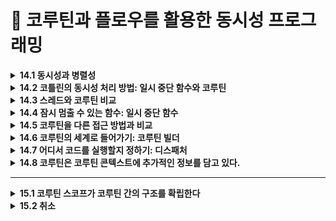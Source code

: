 # 📌 코루틴과 플로우를 활용한 동시성 프로그래밍

<details>
<summary><strong>14.1 동시성과 병렬성</strong></summary>
  
- 동시성은 여러 작업을 동시에 실행하는 것
- 하지만 모든 작업을 물리적으로 함계 실행할 필요는 없음
- 코드의 여러 부분을 돌아가면서  실행하는 것도 동시성 시스템
- CPU 코어가 하나뿐인 시스템에서 실행되는 애플리케이션까지도 동시성을 사용할 수 있다는 듯
- 이런 경우 여러 동시성 태스크를 계속 전환해 가면서 동시성을 달성

- 병렬성은 여러 작업을 여러 CPU 코어에서 물리적으로 동시에 실행하는 것을 말함
- 병렬 계산은 현대적 멀티코어 하드웨어를 효과적으로 사용할 수 있고, 그 효율을 더 높이는 경우도 많음
</details>

<details>
<summary><strong>14.2 코틀린의 동시성 처리 방법: 일시 중단 함수와 코루틴 </strong></summary>
  
- 코루틴은 코틀린의 강력한 특징으로 비동기적으로 실행되는 넌블로킹 동시성 코드를 우아하게 작성할 수있게 해줌
- 스레드와 같은 전통적 방법과 비교하면 코루틴이 훨씬 가볍게 작동
- 구조화된 동시성을 통해 코루틴은 동시성 작업과 그 생명주기를 관리할 수 있는 기능도 제공
</details>

<details>
<summary><strong>14.3 스레드와 코루틴 비교</strong></summary>
  
### **스레드(Thread)**

- 운영체제(OS) 단위의 동시성 실행 단위
- 각 스레드는 자체 스택 메모리를 사용
- 스레드는 생성 비용이 높음 (수 ms~수십 ms)
- 수천 개 이상의 스레드 생성은 메모리, 스케줄링 비용 측면에서 한계가 있음

### **코루틴(Coroutine)**

- 언어 단위의 동시성 실행 단위 (Kotlin 언어 레벨에서 제공)
- 스레드보다 가볍고 효율적
    - 단일 스레드 위에서 수만 개의 코루틴 동시 실행 가능
    - 코루틴은 **스레드 풀** 또는 메인 스레드 위에서 동작
- 컨텍스트 스위칭 비용이 낮음 (스레드와 달리 OS 개입이 거의 없음)
- suspend/resume로 상태 저장 및 재개 → 비동기 작업에 적합

| **항목** | **스레드(Thread)** | **코루틴(Coroutine)** |
| --- | --- | --- |
| 생성 비용 | 높음 | 낮음 |
| 실행 단위 | OS 단위 | 언어 단위 (Kotlin) |
| 개수 | 수천 개 한계 | 수만 개 가능 |
| 컨텍스트 전환 비용 | 높음 | 낮음 |
| 비동기 지원 | 직접 관리 (callback, Future 등) | 언어 차원 (suspend, launch) |

</details>


<details>
<summary><strong>14.4 잠시 멈출 수 있는 함수: 일시 중단 함수</strong></summary>

- 코틀린 코루틴이 스레드, 반응형 스트림, 콜백과 같은 다른 동시성 접근 방식과 다른 핵심 속성으로 상당수의 경우 코드 형태를 크게 변경할 필요가 없다는 점

## 14.4.1 일시 중단 함수를 사용한 코드는 순차적을 보인다

- 코루틴의 `일시 중단 함수(suspend 함수)`를 사용하면, 코드가 **비동기 작업임에도 마치 동기적이고 순차적인 코드처럼 보임**
- 콜백 기반의 코드(콜백 지옥)나 반응형 스트림 코드와 달리, 코루틴의 `suspend` 함수는 **중단과 재개**가 자연스럽게 처리되므로 코드의 가독성이 높아짐

```kotlin
// 콜백 기반
api.fetchData { result ->
    process(result) {
        updateUI(it)
    }
}
```

```kotlin
// 코루틴
val data = api.fetchData()
val processed = process(data)
updateUI(processed)
```

</details>


<details>
<summary><strong>14.5 코루틴을 다른 접근 방법과 비교 </strong></summary>

- 자바나 다른 프로그래밍 언어에서 동시성 코드를 작성하느 다른 접근 방식을 사용한 경험이 있다면 이들과 코루틴이 어떻게 다른지, 또 코루틴이 어떻게 더 나은지 확인하고 싶을 거임

```kotlin
// 콜백을 써서 여러 함수를 연속적으로 호출
fun fetchData(callback: (String) -> Unit) 
fun processData(data: String, callback: (String) -> Unit) 
fun displayResult(result: String) 

fun main() {
    fetchData { data ->
        processData(data) { processed ->
            displayResult(processed)
        }
    }
}
```

- 이런 예제는 콜백 지옥이라는 별명으로 널리 알려져 있음

```kotlin
// 퓨쳐를 사용해 여러 함수를 연속적을 호출 
fun fetchData(): CompletableFuture<String> 
fun processData(data: String): CompletableFuture<String> 
fun displayResult(result: String) 

fun main() {
    fetchData()
	    .thenCompose { data -> processData(data) }
	    .thenAccept { processed -> displayResult(processed) }
}
```

```kotlin
// 반응형 스트림을 사용해 같은 로직 구현하기 
fun fetchData(): Single<String> 
fun processData(data: String): Single<String> 
fun displayResult(result: String)

fun main() {
    fetchData()
	    .flatMap { data -> processData(data) }
	    .subscribe { processed ->
		    displayResult(processed)
      }
}
```

- 두 접근 방식 모두 인지적 부가 비용이 있고, 함수를 선언하거나 사용할 때 새로운연산자를 코드에 도입해야함
- 이와 비교해보면 코틀린. 코루틴을 사용하는 접근 방식에서는 함수에 `suspend` 변경자만 추가하면 됨
- 나머지 코드는 그대로 순차적인 모양을 유지하면서도 여전히 스레드를 블록시키는 단점을 피할 수. ㅣㅆ음

## 14.5.1 일시 중단 함수 호출

```kotlin

suspend fun fetchData(): String 
suspend fun processData(data: String): String 
fun displayResult(result: String) 

fun main() = runBlocking {
    val data = fetchData()
    val processed = processData(data)
    displayResult(processed)
}
```

- 일시 중단 함수는 실행을 일시 중단할 수 있기 때문에 일반 코드 아무 곳에서나 호출 할 수 없음
- 일시 중단 함수는 일시 중단할 수 있는 코드 블록 안에서만 호출할 수 있음
</details>


<details>
<summary><strong>14.6 코루틴의 세계로 들어가기: 코루틴 빌더</strong></summary>

- 코루틴에서 일시 중간 함수를(suspend)를 호출하는 것을 알아보자
- `runBlocking` : 블로킹 코드와 일시 중단 함수의 세계를 연결할 때 쓰임
- `launch` : 값을 반환하지 않는 새로운 코루틴을 시작할때 쓰임
- `async` : 비동기적으로 값을 계산할 때 쓰임

## 14.6.1 일반 코드에서 코루틴 세계로: runBlocking 함수

- `runBlocking`은 일반 코드(메인 함수, 테스트 코드)에서 코루틴을 실행할 때 사용
- 코루틴이 완료될 때까지 **현재 스레드를 블로킹(blocking)**
- 테스트나 간단한 예제 코드에서 코루틴을 호출할 때 유용

```kotlin
fun main() = runBlocking {
    // 코루틴 안에서 suspend 함수 호출 가능
    fetchData()
}
```

## 14.6.2 발사 후 망각 코루틴 생성: launch 함수

- `launch` 는 코루틴을 실행하고 **값을 반환하지 않음** (Job 객체 반환)
- 비동기 작업을 **“발사 후 잊어버리기”** 스타일로 처리
- 예: 화면 갱신, 로깅, 이벤트 처리 등에 적합

```kotlin
launch {
   fetchData()
}
```

## 14.6.3 대기 가능한 연산: async 빌더

- `async`는 코루틴을 실행하고 **`Deferred`** 객체를 반환
- **비동기 작업의 결과를 나중에 받아서 사용할 수 있음**
- `.await()`를 호출해 결과를 가져옴
- 
</details>

<details>
<summary><strong>14.7 어디서 코드를 실행할지 정하기: 디스패처 </strong></summary>
	
- 코루틴의 디스패처는 코루틴을 실행할 스레드를 결정함
- 본질적으로 코루틴은 특정 스레드에 고정되지 않음
- 코루틴은 한 스레드에서 실행을 일시중단하고 디스패처가 지시하는 대로 다른 스레드에서 실행을 재가할 수 있음

---

## 스레드 풀(`Thread pool`)이란?

- 스레드 집합을 관리하고, 집합에 속한 스레드를 웨에서 작업(우리의 경우 코루틴) 실행을 허용
- 작업이 실행될 때마다 새 스레드를 할당하는 대신, 스레드 풀은 일정한 수의 스레드를 유지하면서 내부 논리와 구현에 따라 들어오는 작업을 분배
- 스레드를 새로 생성해 할당하고 시작하는 작업은 비용이 많이 들기 때문

## 14.7.1 디스패처 선택

- 코루틴은 기본적으로 부모 코루틴에서 디스패처를 상속 받으므로 모든 코루틴에 대해 명시적으로 디스패처를 지정할 필요 없음
- 선택할 수 있는 디스패처들이 있음
    - 코루틴을 기본 환경에서 실행할때 (`Dispatchers.Default`)
    - UI 프레임워크와 함께 작업할 때 (`Dispatchers.Main`)
    - 스레드를 블로킹하는 API를 사용할때 (`Dispatchers.IO`)

- 다중 스레드를 사용하는 범용 디스패처:  `Dispatchers.Default`
    - CPU 연산 집중적인 작업 (예: 계산, 정렬, 데이터 처리 등)에 적합
    - 기본적으로 CPU 코어 수에 맞춰 스레드 풀 생성
    - 예시: 데이터 파싱, 복잡한 알고리즘 실행
    
    ```kotlin
    fun main() = runBlocking {
        launch(Dispatchers.Default) {
            println("Default Dispatcher: ${Thread.currentThread().name}")
            val sum = (1..1_000_000).sum()
            println("Sum: $sum")
        }
    }
    ```
    
- UI 스레드에서 실행: `Dispatchers.Main`
    - Android나 JavaFX/Swing에서 UI 업데이트나 사용자 인터랙션 처리
    - 화면 그리기, 뷰 변경, 사용자 입력 처리 등
    - 예시: 버튼 클릭 리스너에서 API 호출 후 UI 반영
    
    ```kotlin
    class MainActivity : AppCompatActivity() {
        override fun onCreate(savedInstanceState: Bundle?) {
            super.onCreate(savedInstanceState)
    
            CoroutineScope(Dispatchers.Main).launch {
                // UI 스레드에서 실행됨
                println("Main Dispatcher: ${Thread.currentThread().name}")
                // 예: 버튼 클릭 후 UI 갱신
            }
        }
    }
    ```
    
- 블로킹되는 IO 작업 처리: `Dispatchers.IO`
    - 파일, 네트워크, 디스크, 데이터베이스 등 입출력 작업
    - 블로킹 호출이 많은 작업에 적합
    - 많은 수의 스레드를 동적으로 생성하여 효율적으로 처리
    
    ```kotlin
    fun main() = runBlocking {
        launch(Dispatchers.IO) {
            println("IO Dispatcher: ${Thread.currentThread().name}")
            val content = readFile("example.txt")
            println("파일 내용:\n$content")
        }
    }
    
    suspend fun readFile(path: String): String {
        // 파일 읽기 (Blocking)
        return File(path).readText()
    }
    ```
    

| **Dispatcher** | **특징** | **예시** |
| --- | --- | --- |
| Dispatchers.Default | CPU 연산 집중 작업 | 리스트 합계, 데이터 분석 |
| Dispatchers.Main | UI 스레드 (Android) | 버튼 클릭, TextView 갱신 |
| Dispatchers.IO | 블로킹 I/O 작업 | 파일 읽기, 네트워크 |

## 14.7.2 코루틴 빌더에 디스패처에 전달

- 코루틴 빌더(`launch`, `async`, `runBlocking`)에 **디스패처를 직접 전달**하여 해당 코루틴이 어떤 스레드에서 실행될지 명확히 지정할 수 있음
- 이렇게 하면 특정 작업이 CPU 연산인지, UI 작업인지, I/O 작업인지에 따라 적절한 디스패처를 선택해 효율적으로 실행할 수 있음

## 14.7.3 withContext를 사용해 코루틴 안에서 디스패처 바꾸기

- 코루틴 안에서 다른 디스패처로 작업을 실행해야 할 때는 `withContext()`를 사용해야함
- `withContext()`는 **중단점(`suspend point`)을 제공**하며, 지정한 디스패처에서 실행한 후 결과를 반환함
- ex)
    - UI에서 네트워크 호출이 필요할 때, 메인(UI) 디스패처에서 코루틴이 실행 중이라면,
    - 네트워크 호출은 Dispatchers.IO에서 실행하도록 스위칭하고,
    - 결과를 받아서 UI 업데이트는 다시 Dispatchers.Main으로 돌아가면 됨

```kotlin
import kotlinx.coroutines.*

fun main() = runBlocking {
    launch(Dispatchers.Main) {
        val data = withContext(Dispatchers.IO) {
            fetchData()
        }
        updateUI(data)
    }
}

suspend fun fetchData(): String {
    delay(1000) // 네트워크 호출 시뮬레이션
    return "data from server"
}

fun updateUI(data: String) {
    println("UI 업데이트: $data")
}
```

- `fetchData()`는 I/O 디스패처에서 실행됨.
- `updateUI()`는 다시 메인(UI) 디스패처로 돌아옴.

## 14.7.4 코루틴과 디스패처는 스레드 안전성 문제에 대한 마법 같은 해결책이 아니다

- **코루틴과 디스패처**는 여러 스레드 간의 작업 분배를 쉽게 해주지만, **스레드 안전성 자체를 보장하지는 않음**
- 공유된 가변 상태(예: 변수, 컬렉션)에 접근할 때는 여전히 **적절한 동기화**가 필요함
- 예를 들어 `Dispatchers.Default`로 실행되는 여러 코루틴이 동시에 같은 변수에 접근하면 `Race Condition(경쟁 상태)`이 발생할 수 있다.
</details>


<details>
<summary><strong>14.8 코루틴은 코루틴 콘텍스트에 추가적인 정보를 담고 있다.</strong></summary>

- `코루틴 컨텍스트(CoroutineContext)`는 코루틴의 실행 환경을 정의하는 메타정보를 담고 있음
- 이 컨텍스트에는 디스패처뿐만 아니라 **`Job`, `CoroutineName`, 예외 처리자 등 추가 정보**도 들어감
    - `Dispatchers.IO` → 디스패처 지정
    - `Job` → 코루틴의 취소와 완료 상태 관리
    - `CoroutineName` → 디버깅용 이름 태깅
    - `CoroutineExceptionHandler` → 예외 처리기
</details>


<hr>
<details>
<summary><strong>15.1 코루틴 스코프가 코루틴 간의 구조를 확립한다</strong></summary>
	
- 구조화된 동시성을 통해 각 코루틴은 코루틴 스코프에 속하게 됨
- 코루틴 스코프는 코루틴 간의 부모-자식 관계를 확립하는데 도움을 줌
- `launch`, `asyn` 코루틴 빌더 함수들은 사실 `CoroutineScope` 인터페이스의 확장 함수
- 즉 다른 쿠로틴 빌더의 본문에서 `launch`, `asyn` 를 사용해 새로운 코루틴을 만들면 이 새로운 코루틴은 자동으로 해당 코루틴의 자식이 됨

```kotlin
fun main(): Unit = runBlocking {
    launch {
        delay(200)
        println("Task from runBlocking")
    }

    coroutineScope { // 새로운 코루틴 스코프 생성
        launch {
            delay(500)
            println("Task from nested launch")
        }

        delay(100)
        println("Task from coroutineScope")
    }

    println("Coroutine scope is over")
}

/* 예상출력
Task from coroutineScope  
Task from runBlocking  
Task from nested launch  
Coroutine scope is over
*/
```

- `runBlocking` 이 부모 스코프 역할
- `coroutineScope` 안에서 또 다른 코루틴 스코프 생성됨
- `coroutineScope` 내에서 `launch` 로 자식 코루틴 시작
- 모든 자식이 끝날 때까지 `coroutineScope`는 종료되지 않음

## 15.1.1 코루틴 스코프 생성: `coroutineScope`  함수

- `coroutineScope { ... }` 함수는 **새로운 코루틴 스코프**를 생성
- 이 스코프 내에서 시작된 코루틴은 **모두 자식 코루틴**이 됨
- 부모 코루틴은 **자식들이 전부 완료될 때까지 기다림**
- **`구조화된 동시성(structured concurrency)`** 을 구현하는 핵심 함수 중 하나

| 함수 이름 | coroutineScope |
| --- | --- |
| 반환 시점 | **모든 자식 코루틴이 끝난 후** |
| 차이점 | launch는 Job 반환, coroutineScope는 결과값 반환 |
| 예외 처리 | 자식 중 하나라도 예외가 나면 스코프 전체가 종료됨 |

```kotlin
fun main() = runBlocking {
    coroutineScope {
        launch {
            delay(1000)
            println("Child coroutine 1")
        }

        launch {
            delay(500)
            println("Child coroutine 2")
        }

        println("All children launched")
    }

    println("coroutineScope 끝남")
}

/* 결과 
All children launched  
Child coroutine 2  
Child coroutine 1  
coroutineScope 끝남
*/
```

- `coroutineScope`는 **모든 자식 *코루틴이 완료될 때까지 기다리는 구조화*된 코루틴 블록**

## 15.1.2 코루틴 스코프를 컴포넌트와 연관시키기: `CoroutineScope`

- `CoroutineScope`는 코루틴을 실행할 컨텍스트(Context) 를 담고 있는 인터페이스.
- 일반적으로 컴포넌트(예: ViewModel, Activity 등)에 코루틴을 묶어서, 컴포넌트가 사라질 때 코루틴도 같이 종료되도록 함

```kotlin
class MyComponent : CoroutineScope {
    private val job = Job()

    override val coroutineContext: CoroutineContext
        get() = Dispatchers.Main + job

    fun destroy() {
        job.cancel() // 컴포넌트 종료 시 모든 코루틴 취소
    }
}
```

- `job.cancel()` 호출 시, 이 `scope` 안에서 시작된 모든 코루틴이 취소됨.
- 이 구조를 쓰면 메모리 누수나 유령 코루틴`(leaking coroutine)` 을 막을 수 있음

---

- `Android ViewModel`에는 이미 `viewModelScope`가 있음.
- 이 `scope`에 코루틴을 연결하면 `ViewModel`이 사라질 때 자동 취소됨.

| 목적 | 컴포넌트와 코루틴의 수명 일치 |
| --- | --- |
| 구현 방식 | 클래스에 CoroutineScope 구현 + Job 보관 |
| 장점 | 자원 누수 방지, 안전한 구조화된 동시성 |
| Android 예시 | viewModelScope, lifecycleScope 사용 |

### **CoroutineScope vs coroutineScope 차이**

| **항목** | CoroutineScope **(인터페이스)** | coroutineScope **(함수)** |
| --- | --- | --- |
| 정체 | **인터페이스** | **suspend 함수** |
| 목적 | 클래스에 코루틴 실행 환경을 부여 | 코루틴 안에서 **자식 코루틴을 안전하게 실행** |
| 주 용도 | ViewModel, Activity 등에서 **코루틴 생명주기 관리** | 특정 suspend 블록 안에서 **코루틴을 구조화** |
| 컨텍스트 | coroutineContext 프로퍼티로 제공 | 부모 컨텍스트를 자동 상속 |
| 종료 처리 | Job.cancel() 로 **전체 코루틴 종료** | 블록 내 자식이 끝날 때까지 **자동으로 대기** |
| 예 | viewModelScope, lifecycleScope | coroutineScope { launch { ... } } |
- **`*CoroutineScope`**는 **스코프를 담는 그릇***
- **`*coroutineScope`**는 **일시적으로 안전한 구조를 만들어주는** `suspend 블록`*

## 15.1.3 GlobalScope의 위험성

- GlobalScope는 전역 스코프
    - 앱이 종료되거나 프로세스가 죽지 않는 이상, 코루틴이 계속 실행됨.
    - 그래서 일반적인 코루틴과 달리, 부모 스코프와 관계없이 독립적으로 동작함
- 생명 주기와 무관
    - `Activity`, `ViewModel`, `Fragment` 등이 사라져도 코루틴은 계속 실행됨.
    - 메모리 누수(leak) 와 예상치 못한 동작 발생 가능
- 예외 전파 안 됨
    - `GlobalScope`에서 발생한 예외는 부모 코루틴으로 전파되지 않음.
    - `구조화된 동시성(structured concurrency)`의 장점이 사라짐
- 취소 불가
    - `GlobalScope.launch { ... }` 로 만든 코루틴은 명시적으로 잡지 않으면 취소할 방법이 없음.

```kotlin
// 예제 (문제 있는 코드)
fun startSomething() {
    GlobalScope.launch {
        delay(1000)
        println("Global coroutine finished")
    }
}
```

- !!!구조화된 스코프 사용해야함!!!
    - `viewModelScope`, `lifecycleScope`, `coroutineScope`, `supervisorScope` 같은 스코프를 명확히 지정해서 사용해야 안전

## 15.1.4 코루틴 콘텍스트와 구조화된 동시성

- 코루틴은 항상 `CoroutineContext`를 가지고 실행됨
    - 예: `Dispatchers.Main`, `Job`, `CoroutineName`, `CoroutineExceptionHandler` 등
- 이 코루틴 콘텍스트는 부모 → 자식으로 상속됨
- 즉, `launch`나 `async`로 새 코루틴을 만들면 부모 코루틴의 콘텍스트를 자동으로 이어받음
- 콘텍스트에는 중요한 요소인 Job이 포함돼 있어서, 자식 코루틴이 부모와 연결되고, 부모가 취소되면 자식도 같이 취소됨
- 이것이 구조화된 동시성(Structured Concurrency) 의 핵심!

| **요소** | **역할** |
| --- | --- |
| CoroutineContext | 코루틴 실행 환경 |
| Job | 코루틴의 생명 주기 및 계층 관리 |
| Dispatcher | 어떤 스레드에서 실행할지 결정 |
| Name, ExceptionHandler | 디버깅, 예외 처리에 사용 |

</details>


<details>
<summary><strong>15.2 취소</strong></summary>

- 취소는 코드가 완료되기 전에 실행을 중단하는 것을 의미
- 현대 애플리케이션은 계산 작업을 취소할 수 있어야 견고하고 효율적임
- 취소는 불필요한 작업을 막아줌
- 취소는 메모리나 리소스 누수를 방지하는 데도 도움을 줌
- 취소는 오류 처리에서도 중요한 역할을 함

## 15.2.1 취소 촉발

- 여러 코루틴 빌더 함수의 반환값을 취소를 톡발하는 핸들로 사용할 수 있음
- `launch` 코루틴 빌더는 `Job` 을  반환하고 `async` 코루틴 빌더는 `Deferred` 를 반환함
- 둘다 `cancel` 을 호출해 해당 코루틴의 취소를 촉발할 수 있음

## 15.2.2 시간제한이 초과된 후 자동으로 취소 호출

- 코틀린 코루틴 라이브러리는 코루틴의 취소를 자동으로 촉발할 수 있는 몇 가지 편리한 함수도 제공해줌
- `withTimeout`, `withTimeoutOrNull` 함수는 계산에 쓸 최대 시간을 제한하면서 값을 계산할 수 있게 해줌
- `withTimeout` 함수는 타임아웃이 되면 예외(`TimeoutCancellationException`)을 발생시킴, 타임아웃을 처리하면 `withTimeout` 호출을 `try` 블록으로 감싸고 발생한 `TimeoutCancellationException` 을 잡아내야함
- `withTimeoutOrNull` 함수는 타임아웃이 발생하면 `null` 을 반환함

*⇒ `withTimeout` 이 발생시키는 `TimeoutCancellationException` 을 잊지 말고 잡아야함, 잡지않으면 호출한 코루틴이 의도와 다르게 취소될 수 있음. 이 문제를 완전히 피하려면 `withTimeoutOrNull` 함수를 사용하는 편이 좋음*

## 15.2.3 취소는 모든 지식 코루틴에게 전파된다

- 코루틴을 취소하면 해당 코루틴의 모든 자식 코루틴도 자동으로 취소됨  이는 구조화된 동시성의 강력한 기능
- 각 코루틴은 자신이 시작한 다른 코루틴을 알고 있기 때문에 취소할 때 스스로 자식들을 정리할 수 있으며, 불필요한 작업을 계속하거나 불필요하게 데이터를 메모리에 더 오래 유지하는 제멋대로인 코루틴이 남지 않음

## 15.2.4 취소된 코루틴은 특별하 지점에서 CancellationException을 던진다

- 취소 매커니즘은 `CancellationException` 이라는 특수한 예외를 특별한 지점에서 던지는 방식으로 작동함
- 취소된 코루틴은 이시 중단 지점에서 `CancellationException` 을 던짐, 일시 중단 지점은 코루틴의 실행을 일시 중단할 수 있는 지점
- 일반적으로 코루틴 라이브러리 안의 모든 일시 중단 함수는 `CancellationException` 이 던져질 수 있는 지점을 도입

```kotlin
coroutineScope {
	log("A")
	delay(500.milliseconds) // <- 이 지점에서 함수가 취소될 수 있음 
	log("B")
	log("C")
}
```

- 위 코드에서는 영역이 취소됐는지 여부에 따라 `A` 나 `ABC` 가 출력되며, `AB` 는 절대 출력되지 않음. 이는 `B` 와 `C` 사이에 취소 지점이 없기 때문

## 15.2.5 취소는 협력적이다

- 코틀린 코루틴에 기본적으로 포함된 모든 함수는 이 취소 가능함
- `ktor` 같은 라이브러리에서 제공하는 일시 중단 API를 사용할 때도 해당 라이브러리의 일시 중단 함수는 내부적으로 취소 가능하다고 가정할 수 있음
- 하지만 직접 작성한 코드에서는 직접 코루틴을 쉬소 가능하게 만들어야함

```kotlin
fun main() = runBlocking {
    val job = launch {
        var i = 0
        // CPU 집중 루프이기 때문에 delay 등이 없어 취소되지 않음
        while (i < 1000) {
            // 취소 가능하게 만들기 위한 체크
            if (!isActive) {
                println("취소 요청 감지됨. 종료함.")
                break
            }
            println("일하는 중... $i")
            i++
        }
    }

    delay(100) // 잠시 기다림
    println("main: 취소 요청")
    job.cancel() // 취소 요청
    job.join()   // 취소 완료 기다림
    println("main: 완료")
}
```

## 15.2.6 코루틴이 취소됐는지 확인

- 코루틴이 취소됐는지 확인할 때는 `CoroutineScope` 의 `isActive` 속성을 확인함. 이 갑이 `false` 라면 코루틴은 더 이상 활성 상태가 아님
- 이 경우 현재 작업을 완료하고, 획득한 리소스를 닫은 후 반환할 수 있음
- `isActive` 를 확인해서 `false` 일 때 명시적을 반환하는 대신 코틀린 코루틴은 편의 함수로 `ensureActive` 를 제공. 이 함수는 코루틴이 더이상 활성 상태가 아닐 경우 `CancellationException` 을 던짐

| **항목** | isActive | ensureActive() |
| --- | --- | --- |
| 반환값 | Boolean (true or false) | 취소되면 **예외 발생** |
| 용도 | 수동으로 분기 처리할 때 | 취소되면 **즉시 중단하고 예외 처리**하고 싶을 때 |
| 위치 | 반복문, 계산 루프 등 | 반복문, 무한 루프, 처리 순서 중단 지점 |

## 15.2.7 다른 코루틴에게 기회를 주기:  yield 함수

- `yield` 함수는 코드 안에서 취소 가능 지점을 제공할 뿐만 아니라 현재 점유된 디스패처에서 다른 코루틴이 작업할 수 있게 해줌

```kotlin
fun main() = runBlocking {
    val job1 = launch {
        repeat(5) { i ->
            println("Job 1 - Step $i")
            yield() // 다른 코루틴에게 기회 주기
        }
    }

    val job2 = launch {
        repeat(5) { i ->
            println("Job 2 - Step $i")
            yield()
        }
    }

    joinAll(job1, job2)
    println("모든 작업 완료")
}

/* 결과
Job 1 - Step 0  
Job 2 - Step 0  
Job 1 - Step 1  
Job 2 - Step 1  
...  
모든 작업 완료
*/ 
```

## 15.2.8 리소스를 얻을 때 취소를 염두에 두기

- **코루틴이 취소되었는지 확인하지 않고 리소스를 얻거나 보유하면 위험**함.
- 예: 파일 열기, 데이터베이스 커넥션, 락(`lock`) 획득 등의 작업 중 코루틴이 취소되면
    
    → **리소스를 제대로 정리하지 못해 누수 발생** 가능.
    
- 따라서, **리소스를 얻기 전에 취소 여부를 확인하거나**, **`try-finally` 또는 `use` 블록을 활용해 정리 작업을 보장**해야 함.

```kotlin
// 예제: 취소된 상태에서 리소스를 획득하지 않도록 방지
val job = launch {
    if (!isActive) return@launch // 취소되었으면 리소스 획득하지 않음

    val file = File("data.txt")
    file.bufferedReader().use { reader -> // use 블록으로 안전하게 정리
        reader.lineSequence().forEach {
            println(it)
            delay(100) // 처리 중에도 취소될 수 있음
        }
    }
}
```

```kotlin
// 예제 2: 취소된 상태에서 락 획득하지 않기
val lock = ReentrantLock()

val job = launch {
    ensureActive() // 취소됐으면 예외 발생해서 중단
    lock.lock()
    try {
        // 작업 수행
    } finally {
        lock.unlock()
    }
}
```

## 15.2.9 프레임워크가 여러분 대신 취소를 할 수 있다.

- 많은 코루틴 기반 프레임워크 (예: **`Jetpack Compose**, **Ktor**, **Spring WebFlux**` 등)는 내부적으로 **상황에 따라 자동으로 코루틴을 취소**해줌
- **Android의 `ViewModel` + `viewModelScope`**
    - `ViewModel`이 소멸되면 `viewModelScope`에 포함된 모든 코루틴이 자동으로 `cancel()`
    
    ```kotlin
    viewModelScope.launch {
        // ViewModel이 없어지면 자동으로 취소됨
    }
    ```
    
- **Jetpack Compose의 `LaunchedEffect`**
    - `Composable`이 `recomposition`으로 바뀌거나 없어지면
        
        → 내부의 코루틴도 자동으로 취소됨
        
    
    ```kotlin
    LaunchedEffect(key) {
        // 이전 key에 해당하는 블록은 자동으로 cancel됨
    }
    ```
    
- **Ktor**
    - 클라이언트 연결이 끊기면 요청을 처리하던 코루틴도 자동으로 취소됨

```kotlin
// Compose의 LaunchedEffect 
@Composable
fun SampleScreen(query: String) {
    LaunchedEffect(query) {
        // query가 변경되면 이전 코루틴은 취소되고, 새로운 코루틴이 실행됨
        search(query)
    }
}
```

</details>
